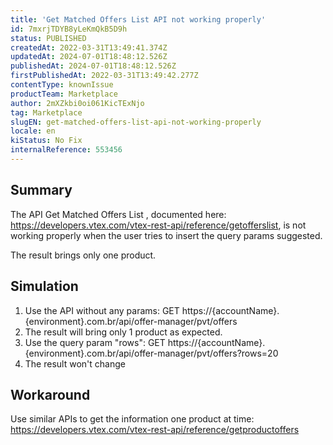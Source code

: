 ```yaml
---
title: 'Get Matched Offers List API not working properly'
id: 7mxrjTDYB8yLeKmQkB5D9h
status: PUBLISHED
createdAt: 2022-03-31T13:49:41.374Z
updatedAt: 2024-07-01T18:48:12.526Z
publishedAt: 2024-07-01T18:48:12.526Z
firstPublishedAt: 2022-03-31T13:49:42.277Z
contentType: knownIssue
productTeam: Marketplace
author: 2mXZkbi0oi061KicTExNjo
tag: Marketplace
slugEN: get-matched-offers-list-api-not-working-properly
locale: en
kiStatus: No Fix
internalReference: 553456
---
```


## Summary


The API Get Matched Offers List , documented here: https://developers.vtex.com/vtex-rest-api/reference/getofferslist, is not working properly when the user tries to insert the query params suggested.

The result brings only one product.



## Simulation



1. Use the API without any params: GET https://{accountName}.{environment}.com.br/api/offer-manager/pvt/offers
2. The result will bring only 1 product as expected.
3. Use the query param "rows": GET https://{accountName}.{environment}.com.br/api/offer-manager/pvt/offers?rows=20
4. The result won't change



## Workaround


Use similar APIs to get the information one product at time:
https://developers.vtex.com/vtex-rest-api/reference/getproductoffers

